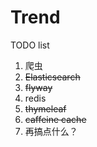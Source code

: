 # Trend

TODO  list
1. 爬虫  
2. ~~Elasticsearch~~  
3. ~~flyway~~
4. redis 
5. ~~thymeleaf~~
6. ~~caffeine cache~~
7. 再搞点什么？